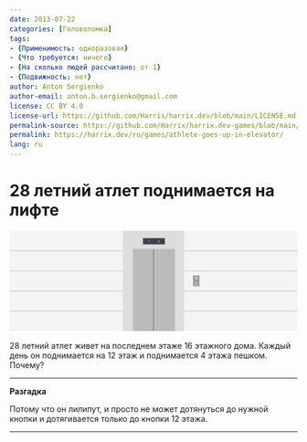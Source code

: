 ```yaml
---
date: 2013-07-22
categories: [Головоломка]
tags:
- {Применимость: одноразовая}
- {Что требуется: ничего}
- {На сколько людей рассчитано: от 1}
- {Подвижность: нет}
author: Anton Sergienko
author-email: anton.b.sergienko@gmail.com
license: CC BY 4.0
license-url: https://github.com/Harrix/harrix.dev/blob/main/LICENSE.md
permalink-source: https://github.com/Harrix/harrix.dev-games/blob/main/athlete-goes-up-in-elevator/athlete-goes-up-in-elevator.md
permalink: https://harrix.dev/ru/games/athlete-goes-up-in-elevator/
lang: ru
---
```


# 28 летний атлет поднимается на лифте

![Featured image](featured-image.svg)

28 летний атлет живет на последнем этаже 16 этажного дома. Каждый день он поднимается на 12 этаж и поднимается 4 этажа пешком. Почему?

---

**Разгадка** <!-- !details -->

Потому что он лилипут, и просто не может дотянуться до нужной кнопки и дотягивается только до кнопки 12 этажа.

---
